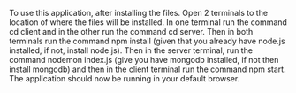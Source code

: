 To use this application, after installing the files. Open 2 terminals to the location of where the files will be installed. In one terminal run the command 
cd client and in the other run the command cd server. Then in both terminals run the command npm install (given that you already have node.js installed, if 
not, install node.js). Then in the server terminal, run the command nodemon index.js (give you have mongodb installed, if not then install mongodb) and then 
in the client terminal run the command npm start. The application should now be running in your default browser.
